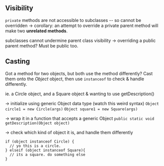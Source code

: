 ## Visibility

`private` methods are not accessible to subclasses -- so cannot be overridden
-> corollary: an attempt to override a private parent method will make two **unrelated methods**.

subclasses cannot undermine parent class visibility
-> overriding a public parent method? Must be public too.

## Casting

Got a method for two objects, but both use the method differently? Cast them onto
the *Object* object, then use `instanceof` to check & handle differently. 

ie. a Circle object, and a Square object & wanting to use getDescription()

-> initialize using generic Object data type (watch this weird syntax)
`Object circle1 = new Circle(args)`
`Object square1 = new Square(args)`

-> wrap it in a function that accepts a generic Object
`public static void getDescription(Object object)`

-> check which kind of object it is, and handle them differently
```
if (object instanceof Circle) {
  // yo this is a circle.
} elseif (object instanceof Square){
  // its a square. do something else
}

```
